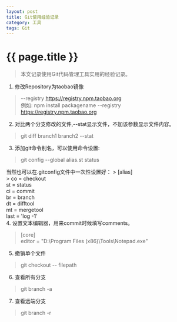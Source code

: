 ```yaml
---
layout: post
title: Git使用经验记录
category: 工具
tags: Git
---
```


{{ page.title }}
===

> 本文记录使用Git代码管理工具实用的经验记录。

1. 修改Repository为taobao镜像
> --registry https://registry.npm.taobao.org <br>
>例如: npm install packagename --registry https://registry.npm.taobao.org

2. 对比两个分支修改的文件,--stat显示文件，不加该参数显示文件内容。
> git diff branch1 branch2 --stat

3. 添加git命令别名，可以使用命令设置:
> git config --global alias.st status

   当然也可以在.gitconfig文件中一次性设置好：
    > [alias]  
    >  co = checkout<br>
    st = status<br>
    ci = commit<br>
    br = branch<br>
    dt = difftool<br>
    mt = mergetool<br>
    last = 'log -1'<br>
4. 设置文本编辑器，用来commit时候填写comments。
> [core]<br>
> editor = \"D:\\Program Files (x86)\\Tools\\Notepad.exe\"

5. 撤销单个文件
> git checkout -- filepath

6. 查看所有分支
> git branch -a

7. 查看远端分支
> git branch -r